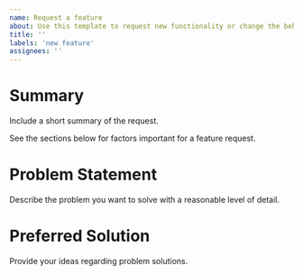 ```yaml
---
name: Request a feature
about: Use this template to request new functionality or change the behavior of the library
title: ''
labels: 'new feature'
assignees: ''
---
```


# Summary
Include a short summary of the request. 

See the sections below
for factors important for a feature request.

# Problem Statement
Describe the problem you want to solve with a reasonable level of detail.

# Preferred Solution
Provide your ideas regarding problem solutions.